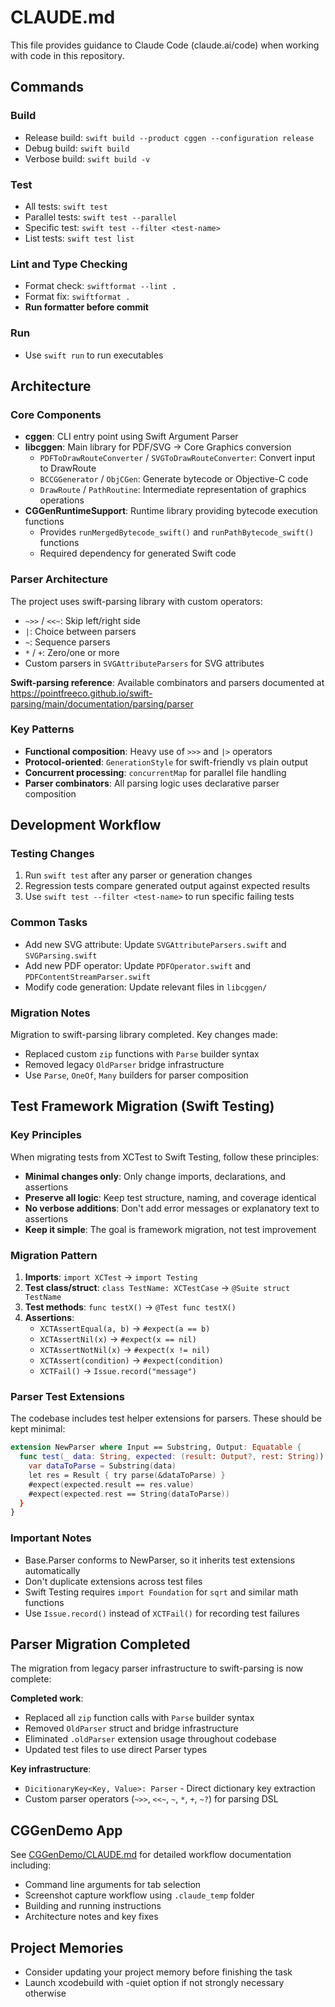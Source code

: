 # CLAUDE.md

This file provides guidance to Claude Code (claude.ai/code) when working with code in this repository.

## Commands

### Build
- Release build: `swift build --product cggen --configuration release`
- Debug build: `swift build`
- Verbose build: `swift build -v`

### Test
- All tests: `swift test`
- Parallel tests: `swift test --parallel`
- Specific test: `swift test --filter <test-name>`
- List tests: `swift test list`

### Lint and Type Checking
- Format check: `swiftformat --lint .`
- Format fix: `swiftformat .`
- **Run formatter before commit**

### Run
- Use `swift run` to run executables

## Architecture

### Core Components
- **cggen**: CLI entry point using Swift Argument Parser
- **libcggen**: Main library for PDF/SVG → Core Graphics conversion
  - `PDFToDrawRouteConverter` / `SVGToDrawRouteConverter`: Convert input to DrawRoute
  - `BCCGGenerator` / `ObjCGen`: Generate bytecode or Objective-C code
  - `DrawRoute` / `PathRoutine`: Intermediate representation of graphics operations
- **CGGenRuntimeSupport**: Runtime library providing bytecode execution functions
  - Provides `runMergedBytecode_swift()` and `runPathBytecode_swift()` functions
  - Required dependency for generated Swift code

### Parser Architecture
The project uses swift-parsing library with custom operators:
- `~>>` / `<<~`: Skip left/right side
- `|`: Choice between parsers
- `~`: Sequence parsers
- `*` / `+`: Zero/one or more
- Custom parsers in `SVGAttributeParsers` for SVG attributes

**Swift-parsing reference**: Available combinators and parsers documented at https://pointfreeco.github.io/swift-parsing/main/documentation/parsing/parser

### Key Patterns
- **Functional composition**: Heavy use of `>>>` and `|>` operators
- **Protocol-oriented**: `GenerationStyle` for swift-friendly vs plain output
- **Concurrent processing**: `concurrentMap` for parallel file handling
- **Parser combinators**: All parsing logic uses declarative parser composition

## Development Workflow

### Testing Changes
1. Run `swift test` after any parser or generation changes
2. Regression tests compare generated output against expected results
3. Use `swift test --filter <test-name>` to run specific failing tests

### Common Tasks
- Add new SVG attribute: Update `SVGAttributeParsers.swift` and `SVGParsing.swift`
- Add new PDF operator: Update `PDFOperator.swift` and `PDFContentStreamParser.swift`
- Modify code generation: Update relevant files in `libcggen/`

### Migration Notes
Migration to swift-parsing library completed. Key changes made:
- Replaced custom `zip` functions with `Parse` builder syntax
- Removed legacy `OldParser` bridge infrastructure
- Use `Parse`, `OneOf`, `Many` builders for parser composition

## Test Framework Migration (Swift Testing)

### Key Principles
When migrating tests from XCTest to Swift Testing, follow these principles:
- **Minimal changes only**: Only change imports, declarations, and assertions
- **Preserve all logic**: Keep test structure, naming, and coverage identical
- **No verbose additions**: Don't add error messages or explanatory text to assertions
- **Keep it simple**: The goal is framework migration, not test improvement

### Migration Pattern
1. **Imports**: `import XCTest` → `import Testing`
2. **Test class/struct**: `class TestName: XCTestCase` → `@Suite struct TestName`
3. **Test methods**: `func testX()` → `@Test func testX()`
4. **Assertions**:
   - `XCTAssertEqual(a, b)` → `#expect(a == b)`
   - `XCTAssertNil(x)` → `#expect(x == nil)`
   - `XCTAssertNotNil(x)` → `#expect(x != nil)`
   - `XCTAssert(condition)` → `#expect(condition)`
   - `XCTFail()` → `Issue.record("message")`

### Parser Test Extensions
The codebase includes test helper extensions for parsers. These should be kept minimal:
```swift
extension NewParser where Input == Substring, Output: Equatable {
  func test(_ data: String, expected: (result: Output?, rest: String)) {
    var dataToParse = Substring(data)
    let res = Result { try parse(&dataToParse) }
    #expect(expected.result == res.value)
    #expect(expected.rest == String(dataToParse))
  }
}
```

### Important Notes
- Base.Parser conforms to NewParser, so it inherits test extensions automatically
- Don't duplicate extensions across test files
- Swift Testing requires `import Foundation` for `sqrt` and similar math functions
- Use `Issue.record()` instead of `XCTFail()` for recording test failures

## Parser Migration Completed

The migration from legacy parser infrastructure to swift-parsing is now complete:

**Completed work**:
- Replaced all `zip` function calls with `Parse` builder syntax
- Removed `OldParser` struct and bridge infrastructure
- Eliminated `.oldParser` extension usage throughout codebase
- Updated test files to use direct Parser types

**Key infrastructure**:
- `DicitionaryKey<Key, Value>: Parser` - Direct dictionary key extraction
- Custom parser operators (`~>>`, `<<~`, `~`, `*`, `+`, `~?`) for parsing DSL

## CGGenDemo App

See [CGGenDemo/CLAUDE.md](CGGenDemo/CLAUDE.md) for detailed workflow documentation including:
- Command line arguments for tab selection
- Screenshot capture workflow using `.claude_temp` folder
- Building and running instructions
- Architecture notes and key fixes

## Project Memories
- Consider updating your project memory before finishing the task
- Launch xcodebuild with -quiet option if not strongly necessary otherwise